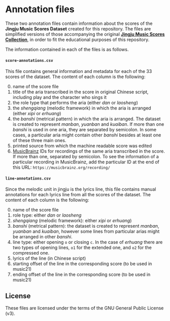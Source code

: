 # Annotation files
These two annotation files contain information about the scores of the **Jingju Music Scores Dataset** created for this repository. The files are simplified versions of those accompanying the original [**Jingju Music Scores Collection**](https://doi.org/10.5281/zenodo.1285612), in order to fit the educational purposes of this repository.

The information contained in each of the files is as follows.

#### `score-annotations.csv`

This file contains general information and metadata for each of the 33 scores of the dataset. The content of each column is the following:

0. name of the score file
1. title of the aria transcribed in the score in original Chinese script, including play and the character who sings it
2. the role type that performs the aria (either *dan* or *laosheng*)
3. the *shengqiang* (melodic framework) in which the aria is arranged (either *xipi* or *erhuang*)
4. the *banshi* (metrical pattern) in which the aria is arranged. The dataset is created to represent *manban*, *yuanban* and *kuaiban*. If more than one *banshi* is used in one aria, they are separated by semicolon. In some cases, a particular aria might contain other *banshi* besides at least one of these three main ones.
5. printed source from which the machine readable score was edited
6. [MusicBrainz](https://musicbrainz.org/) IDs for recordings of the same aria transcribed in the score. If more than one, separated by semicolon. To see the information of a particular recording in MusicBrainz, add the particular ID at the end of this URL: `https://musicbrainz.org/recording/`

#### `line-annotations.csv`

Since the melodic unit in jingju is the lyrics line, this file contains manual annotations for each lyrics line from all the scores of the dataset. The content of each column is the following:

0. name of the score file
1. role type: either *dan* or *laosheng*
2. *shengqiang* (melodic framework): either *xipi* or *erhuang*)
3. *banshi* (metrical pattern): the dataset is created to represent *manban*, *yuanban* and *kuaiban*, however some lines from particular arias might be arranged in other *banshi*.
4. line type: either opening `o` or closing `c`. In the case of *erhuang* there are two types of opening lines, `o1` for the extended one, and `o2` for the compressed one.
5. lyrics of the line (in Chinese script)
6. starting offset of the line in the corresponding score (to be used in music21)
7. ending offset of the line in the corresponding score (to be used in music21)

## License
These files are licensed under the terms of the GNU General Public License (v3).
